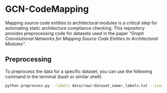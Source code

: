# GCN-CodeMapping

Mapping source code entities to architectural modules is a critical step for automating static architecture compliance checking. This repository provides preprocessing code for datasets used in the paper *"Graph Convolutional Networks for Mapping Source Code Entities to Architectural Modules"*.

## Preprocessing

To preprocess the data for a specific dataset, you can use the following command in the terminal (bash or similar shell):

```bash
python preprocess.py --labels data/raw/<dataset_name>_labels.txt --json data/raw/<dataset_name>.json --name <dataset_name>
